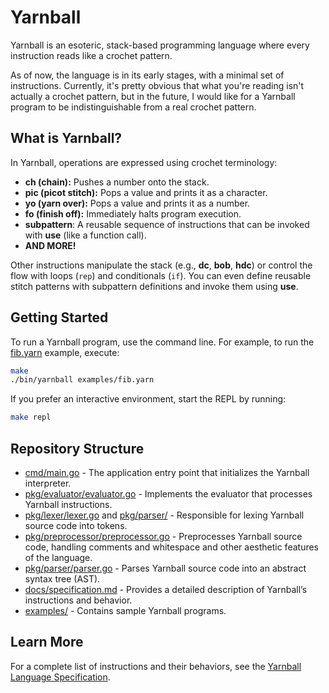 # Yarnball

Yarnball is an esoteric, stack-based programming language where every instruction reads like a crochet pattern.

As of now, the language is in its early stages, with a minimal set of instructions. Currently, it's pretty obvious that what you're reading isn't actually a crochet pattern, but in the future, I would like for a Yarnball program to be indistinguishable from a real crochet pattern.

## What is Yarnball?

In Yarnball, operations are expressed using crochet terminology:
- **ch (chain):** Pushes a number onto the stack.
- **pic (picot stitch):** Pops a value and prints it as a character.
- **yo (yarn over):** Pops a value and prints it as a number.
- **fo (finish off):** Immediately halts program execution.
- **subpattern**: A reusable sequence of instructions that can be invoked with **use** (like a function call).
- **AND MORE!**

Other instructions manipulate the stack (e.g., **dc**, **bob**, **hdc**) or control the flow with loops (`rep`) and conditionals (`if`). You can even define reusable stitch patterns with subpattern definitions and invoke them using **use**.

## Getting Started

To run a Yarnball program, use the command line. For example, to run the [fib.yarn](examples/fib.yarn) example, execute:

```sh
make
./bin/yarnball examples/fib.yarn
```

If you prefer an interactive environment, start the REPL by running:

```sh
make repl
```

## Repository Structure

- [cmd/main.go](cmd/main.go) - The application entry point that initializes the Yarnball interpreter.
- [pkg/evaluator/evaluator.go](pkg/evaluator/evaluator.go) - Implements the evaluator that processes Yarnball instructions.
- [pkg/lexer/lexer.go](pkg/lexer/lexer.go) and [pkg/parser/](pkg/parser/) - Responsible for lexing Yarnball source code into tokens.
- [pkg/preprocessor/preprocessor.go](pkg/preprocessor/preprocessor.go) - Preprocesses Yarnball source code, handling comments and whitespace and other aesthetic features of the language.
- [pkg/parser/parser.go](pkg/parser/parser.go) - Parses Yarnball source code into an abstract syntax tree (AST).
- [docs/specification.md](docs/specification.md) - Provides a detailed description of Yarnball’s instructions and behavior.
- [examples/](examples/) - Contains sample Yarnball programs.

## Learn More

For a complete list of instructions and their behaviors, see the [Yarnball Language Specification](docs/specification.md).
